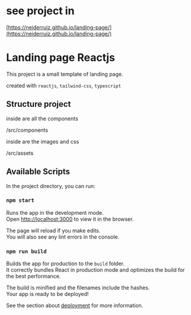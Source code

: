 # see project in

[https://neiderruiz.github.io/landing-page/](https://neiderruiz.github.io/landing-page/)

# Landing page Reactjs

This project is a small template of landing page.

created with `reactjs`, `tailwind-css`, `typescript`

## Structure project

inside are all the components

/src/components

inside are the images and css

/src/assets

## Available Scripts

In the project directory, you can run:

### `npm start`

Runs the app in the development mode.\
Open [http://localhost:3000](http://localhost:3000) to view it in the browser.

The page will reload if you make edits.\
You will also see any lint errors in the console.

### `npm run build`

Builds the app for production to the `build` folder.\
It correctly bundles React in production mode and optimizes the build for the best performance.

The build is minified and the filenames include the hashes.\
Your app is ready to be deployed!

See the section about [deployment](https://facebook.github.io/create-react-app/docs/deployment) for more information.
